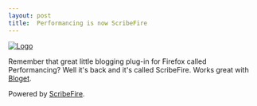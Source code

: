 ```yaml
---
layout: post
title:  Performancing is now ScribeFire
---
```

[![Logo](http://scribefire.com/themes/sympal_theme/logo.png)](http://scribefire.com/)  
  
Remember that great little blogging plug-in for Firefox called Performancing? Well it's back and it's called ScribeFire. Works great with [Bloget](http://blueononionsoftware.com/bloget).  


  
  


Powered by [ScribeFire](http://scribefire.com/).
